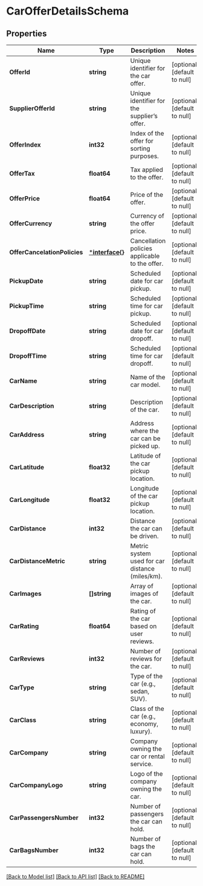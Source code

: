 # CarOfferDetailsSchema

## Properties
Name | Type | Description | Notes
------------ | ------------- | ------------- | -------------
**OfferId** | **string** | Unique identifier for the car offer. | [optional] [default to null]
**SupplierOfferId** | **string** | Unique identifier for the supplier’s offer. | [optional] [default to null]
**OfferIndex** | **int32** | Index of the offer for sorting purposes. | [optional] [default to null]
**OfferTax** | **float64** | Tax applied to the offer. | [optional] [default to null]
**OfferPrice** | **float64** | Price of the offer. | [optional] [default to null]
**OfferCurrency** | **string** | Currency of the offer price. | [optional] [default to null]
**OfferCancelationPolicies** | [***interface{}**](interface{}.md) | Cancellation policies applicable to the offer. | [optional] [default to null]
**PickupDate** | **string** | Scheduled date for car pickup. | [optional] [default to null]
**PickupTime** | **string** | Scheduled time for car pickup. | [optional] [default to null]
**DropoffDate** | **string** | Scheduled date for car dropoff. | [optional] [default to null]
**DropoffTime** | **string** | Scheduled time for car dropoff. | [optional] [default to null]
**CarName** | **string** | Name of the car model. | [optional] [default to null]
**CarDescription** | **string** | Description of the car. | [optional] [default to null]
**CarAddress** | **string** | Address where the car can be picked up. | [optional] [default to null]
**CarLatitude** | **float32** | Latitude of the car pickup location. | [optional] [default to null]
**CarLongitude** | **float32** | Longitude of the car pickup location. | [optional] [default to null]
**CarDistance** | **int32** | Distance the car can be driven. | [optional] [default to null]
**CarDistanceMetric** | **string** | Metric system used for car distance (miles/km). | [optional] [default to null]
**CarImages** | **[]string** | Array of images of the car. | [optional] [default to null]
**CarRating** | **float64** | Rating of the car based on user reviews. | [optional] [default to null]
**CarReviews** | **int32** | Number of reviews for the car. | [optional] [default to null]
**CarType** | **string** | Type of the car (e.g., sedan, SUV). | [optional] [default to null]
**CarClass** | **string** | Class of the car (e.g., economy, luxury). | [optional] [default to null]
**CarCompany** | **string** | Company owning the car or rental service. | [optional] [default to null]
**CarCompanyLogo** | **string** | Logo of the company owning the car. | [optional] [default to null]
**CarPassengersNumber** | **int32** | Number of passengers the car can hold. | [optional] [default to null]
**CarBagsNumber** | **int32** | Number of bags the car can hold. | [optional] [default to null]

[[Back to Model list]](../README.md#documentation-for-models) [[Back to API list]](../README.md#documentation-for-api-endpoints) [[Back to README]](../README.md)

